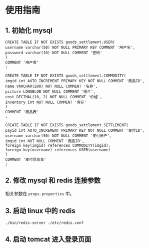 # 使用指南
## 1. 初始化 mysql
```$xlst
CREATE TABLE IF NOT EXISTS goods_settlement.USER(
username varchar(50) NOT NULL PRIMARY KEY COMMENT '用户名',
password varchar(10) NOT NULL COMMENT '密码'
)
COMMENT '用户表'
;

CREATE TABLE IF NOT EXISTS goods_settlement.COMMODITY(
imgid int AUTO_INCREMENT PRIMARY KEY NOT NULL COMMENT '商品ID',
name VARCHAR(200) NOT NULL COMMENT '名称',
picture LONGBLOB NOT NULL COMMENT '图片',
cost DECIMAL(10, 2) NOT NULL COMMENT '价格',
inventory int NOT NULL COMMENT '库存'
)
COMMENT '商品表'
;

CREATE TABLE IF NOT EXISTS goods_settlement.SETTLEMENT(
payid int AUTO_INCREMENT PRIMARY KEY NOT NULL COMMENT '支付ID',
username varchar(50) NOT NULL COMMENT '支付账户',
imgid int NOT NULL COMMENT '商品ID',
foreign key(imgid) references COMMODITY(imgid),
foreign key(username) references USER(username)
)
COMMENT '支付信息表'
;
```

## 2. 修改 mysql 和 redis 连接参数
相关参数在 `props.properties` 中。

## 3. 启动 linux 中的 redis
```$xlst
./bin/redis-server ./etc/redis.conf
```

## 4. 启动 tomcat 进入登录页面